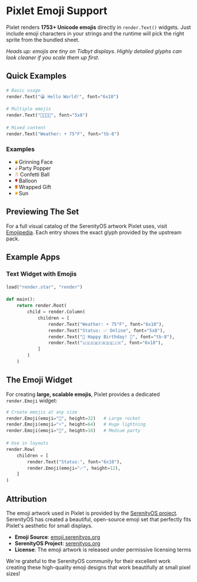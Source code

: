 # Pixlet Emoji Support

Pixlet renders **1753+ Unicode emojis** directly in `render.Text()` widgets. Just include emoji characters in your strings and the runtime will pick the right sprite from the bundled sheet.

*Heads up: emojis are tiny on Tidbyt displays. Highly detailed glyphs can look cleaner if you scale them up first.*

## Quick Examples

```python
# Basic usage
render.Text("😀 Hello World!", font="6x10")

# Multiple emojis
render.Text("🎉🎊🎈🎁", font="5x8")

# Mixed content
render.Text("Weather: ☀️ 75°F", font="tb-8")
```

### Examples
- ![😀](https://raw.githubusercontent.com/SerenityOS/serenity/refs/heads/master/Base/res/emoji/U+1F600.png) Grinning Face
- ![🎉](https://raw.githubusercontent.com/SerenityOS/serenity/refs/heads/master/Base/res/emoji/U+1F389.png) Party Popper
- ![🎊](https://raw.githubusercontent.com/SerenityOS/serenity/refs/heads/master/Base/res/emoji/U+1F38A.png) Confetti Ball
- ![🎈](https://raw.githubusercontent.com/SerenityOS/serenity/refs/heads/master/Base/res/emoji/U+1F388.png) Balloon
- ![🎁](https://raw.githubusercontent.com/SerenityOS/serenity/refs/heads/master/Base/res/emoji/U+1F381.png) Wrapped Gift
- ![☀️](https://raw.githubusercontent.com/SerenityOS/serenity/refs/heads/master/Base/res/emoji/U+2600.png) Sun

## Previewing The Set

For a full visual catalog of the SerenityOS artwork Pixlet uses, visit [Emojipedia](https://emojipedia.org/serenityos). Each entry shows the exact glyph provided by the upstream pack.

## Example Apps

### Text Widget with Emojis
```python
load("render.star", "render")

def main():
    return render.Root(
        child = render.Column(
            children = [
                render.Text("Weather: ☀ 75°F", font="6x10"),
                render.Text("Status: ✅ Online", font="5x8"),
                render.Text("🎉 Happy Birthday! 🎂", font="tb-8"),
                render.Text("🇺🇸🇬🇧🇫🇷🇩🇪🇯🇵", font="6x10"),
            ]
        )
    )
```

## The Emoji Widget

For creating **large, scalable emojis**, Pixlet provides a dedicated `render.Emoji` widget:

```python
# Create emojis at any size
render.Emoji(emoji="🚀", height=32)   # Large rocket
render.Emoji(emoji="⚡", height=64)   # Huge lightning
render.Emoji(emoji="🎉", height=16)   # Medium party

# Use in layouts
render.Row(
    children = [
        render.Text("Status:", font="6x10"),
        render.Emoji(emoji="✅", height=12),
    ]
)
```

## Attribution

The emoji artwork used in Pixlet is provided by the [SerenityOS project](https://emoji.serenityos.org/). SerenityOS has created a beautiful, open-source emoji set that perfectly fits Pixlet's aesthetic for small displays.

- **Emoji Source**: [emoji.serenityos.org](https://emoji.serenityos.org/)
- **SerenityOS Project**: [serenityos.org](https://serenityos.org/)
- **License**: The emoji artwork is released under permissive licensing terms

We're grateful to the SerenityOS community for their excellent work creating these high-quality emoji designs that work beautifully at small pixel sizes!
